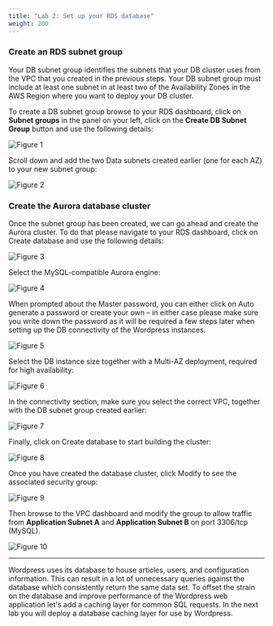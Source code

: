 ```yaml
---
title: "Lab 2: Set up your RDS database"
weight: 200
---
```


### Create an RDS subnet group

Your DB subnet group identifies the subnets that your DB cluster uses from the VPC that you created in the previous steps. Your DB subnet group must include at least one subnet in at least two of the Availability Zones in the AWS Region where you want to deploy your DB cluster.

To create a DB subnet group browse to your RDS dashboard, click on **Subnet groups** in the panel on your left, click on the **Create DB Subnet Group** button and use the following details:


![Figure 1](/images/rds1.png)

Scroll down and add the two Data subnets created earlier (one for each AZ) to your new subnet group:

![Figure 2](/images/rds2.png)

### Create the Aurora database cluster

Once the subnet group has been created, we can go ahead and create the Aurora cluster. To do that please navigate to your RDS dashboard, click on Create database and use the following details:

![Figure 3](/images/rds3.png)

Select the MySQL-compatible Aurora engine:

![Figure 4](/images/rds4.png)

When prompted about the Master password, you can either click on Auto generate a password or create your own – in either case please make sure you write down the password as it will be required a few steps later when setting up the DB connectivity of the Wordpress instances.

![Figure 5](/images/rds5.png)

Select the DB instance size together with a Multi-AZ deployment, required for high availability:

![Figure 6](/images/rds6.png)

In the connectivity section, make sure you select the correct VPC, together with the DB subnet group created earlier:

![Figure 7](/images/rds7.png)

Finally, click on Create database to start building the cluster:

![Figure 8](/images/rds8.png)

Once you have created the database cluster, click Modify to see the associated security group:

![Figure 9](/images/rds9.png)

Then browse to the VPC dashboard and modify the group to allow traffic from **Application Subnet A** and **Application Subnet B** on port 3306/tcp (MySQL). 

![Figure 10](/images/rds10.png)
 

---

Wordpress uses its database to house articles, users, and configuration information.  This can result in a lot of unnecessary queries against the database which consistently return the same data set.  To offset the strain on the database and improve performance of the Wordpress web application let's add a caching layer for common SQL requests.  In the next lab you will deploy a database caching layer for use by Wordpress.
